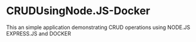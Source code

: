 # CRUDUsingNode.JS-Docker
This an simple application demonstrating CRUD operations using NODE.JS EXPRESS.JS and DOCKER
